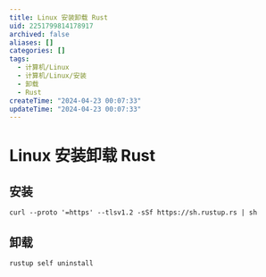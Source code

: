 ```yaml
---
title: Linux 安装卸载 Rust
uid: 2251799814178917
archived: false
aliases: []
categories: []
tags:
  - 计算机/Linux
  - 计算机/Linux/安装
  - 卸载
  - Rust
createTime: "2024-04-23 00:07:33"
updateTime: "2024-04-23 00:07:33"
---
```


# Linux 安装卸载 Rust

## 安装

```shell
curl --proto '=https' --tlsv1.2 -sSf https://sh.rustup.rs | sh
```

## 卸载

```shell
rustup self uninstall
```
